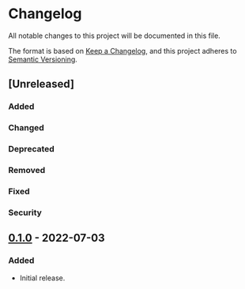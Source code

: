 # Changelog

All notable changes to this project will be documented in this file.

The format is based on [Keep a Changelog](https://keepachangelog.com/en/1.0.0/),
and this project adheres to [Semantic Versioning](https://semver.org/spec/v2.0.0.html).

## [Unreleased]

### Added

### Changed

### Deprecated

### Removed

### Fixed

### Security

## [0.1.0] - 2022-07-03

### Added

* Initial release.

[0.1.0]: https://github.com/gtker/wow_vanilla_dbc/tree/58484817c75947a97c05a0ed1fbf02f0bc6baa74
